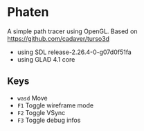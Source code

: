 # Phaten

A simple path tracer using OpenGL.
Based on https://github.com/cadaver/turso3d

- using SDL release-2.26.4-0-g07d0f51fa
- using GLAD 4.1 core

## Keys
- `wasd` Move
- `F1` Toggle wireframe mode
- `F2` Toggle VSync
- `F3` Toggle debug infos